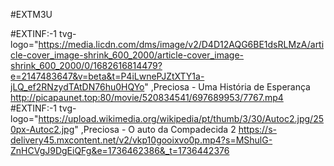 #EXTM3U

#EXTINF:-1 tvg-logo="https://media.licdn.com/dms/image/v2/D4D12AQG6BE1dsRLMzA/article-cover_image-shrink_600_2000/article-cover_image-shrink_600_2000/0/1682616814479?e=2147483647&v=beta&t=P4iLwnePJZtXTY1a-jLQ_ef2RNzydTAtDN76hu0HQYo" ,Preciosa - Uma História de Esperança
http://picapaunet.top:80/movie/520834541/697689953/7767.mp4
#EXTINF:-1 tvg-logo="https://upload.wikimedia.org/wikipedia/pt/thumb/3/30/Autoc2.jpg/250px-Autoc2.jpg" ,Preciosa - O auto da Compadecida 2
https://s-delivery45.mxcontent.net/v2/vkp10gooixvo0p.mp4?s=MShulG-ZnHCVgJ9DgEiQFg&e=1736462386&_t=1736442376
